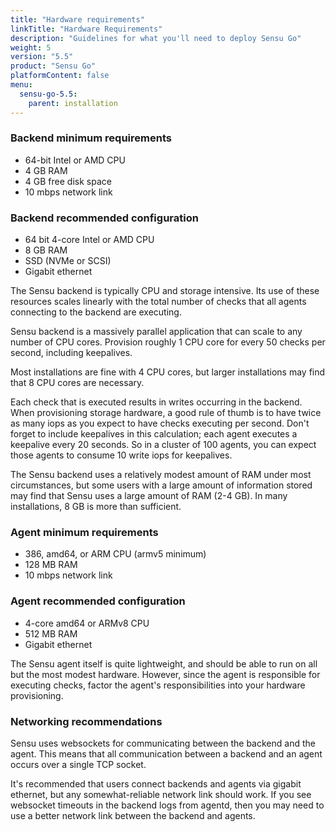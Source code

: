 ```yaml
---
title: "Hardware requirements"
linkTitle: "Hardware Requirements"
description: "Guidelines for what you'll need to deploy Sensu Go"
weight: 5
version: "5.5"
product: "Sensu Go"
platformContent: false
menu:
  sensu-go-5.5:
    parent: installation
---
```


### Backend minimum requirements

* 64-bit Intel or AMD CPU
* 4 GB RAM
* 4 GB free disk space
* 10 mbps network link

### Backend recommended configuration

* 64 bit 4-core Intel or AMD CPU
* 8 GB RAM
* SSD (NVMe or SCSI)
* Gigabit ethernet

The Sensu backend is typically CPU and storage intensive. Its use of these
resources scales linearly with the total number of checks that all agents
connecting to the backend are executing.

Sensu backend is a massively parallel application that can scale to any number
of CPU cores. Provision roughly 1 CPU core for every 50 checks per second,
including keepalives.

Most installations are fine with 4 CPU cores, but larger installations
may find that 8 CPU cores are necessary.

Each check that is executed results in writes occurring in the backend.
When provisioning storage hardware, a good rule of thumb is to have twice as
many iops as you expect to have checks executing per second. Don't forget to
include keepalives in this calculation; each agent executes a keepalive
every 20 seconds. So in a cluster of 100 agents, you can expect those agents
to consume 10 write iops for keepalives.

The Sensu backend uses a relatively modest amount of RAM under most
circumstances, but some users with a large amount of information stored
may find that Sensu uses a large amount of RAM (2-4 GB). In many
installations, 8 GB is more than sufficient.

### Agent minimum requirements

* 386, amd64, or ARM CPU (armv5 minimum)
* 128 MB RAM
* 10 mbps network link

### Agent recommended configuration

* 4-core amd64 or ARMv8 CPU
* 512 MB RAM
* Gigabit ethernet

The Sensu agent itself is quite lightweight, and should be able to run on all
but the most modest hardware. However, since the agent is responsible for
executing checks, factor the agent's responsibilities into your hardware
provisioning.

### Networking recommendations

Sensu uses websockets for communicating between the backend and the agent. This
means that all communication between a backend and an agent occurs over a
single TCP socket.

It's recommended that users connect backends and agents via gigabit ethernet,
but any somewhat-reliable network link should work. If you see websocket
timeouts in the backend logs from agentd, then you may need to use a better
network link between the backend and agents.
